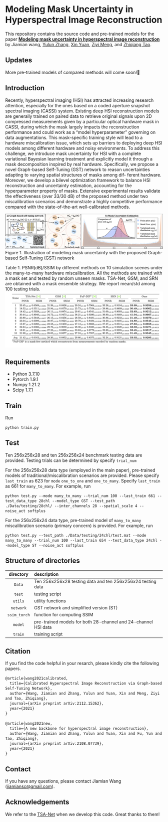 # Modeling Mask Uncertainty in Hyperspectral Image Reconstruction


This repository contains the source code and pre-trained models for the paper [**Modeling mask uncertainty in hyperspectral image reconstruction**](https://arxiv.org/pdf/2112.15362.pdf) by Jiamian wang, [Yulun Zhang](http://yulunzhang.com/), [Xin Yuan](https://xygroup6.github.io/xygroup/), [Ziyi Meng](https://github.com/mengziyi64), and [Zhiqiang Tao](https://ztao.cc/).

## Updates
More pre-trained models of compared methods will come soon!:rocket:

## Introduction
Recently, hyperspectral imaging (HSI) has attracted increasing research attention, especially for the ones based on a coded aperture snapshot spectral imaging (CASSI) system. Existing deep HSI reconstruction models are generally trained on paired data to retrieve original signals upon 2D compressed measurements given by a particular optical hardware mask in CASSI, during which the mask largely impacts the reconstruction performance and could work as a “model hyperparameter” governing on data augmentations. This mask-specific training style will lead to a hardware miscalibration issue, which sets up barriers to deploying deep HSI models among different hardware and noisy environments. To address this challenge, we introduce mask uncertainty for HSI with a complete variational Bayesian learning treatment and explicitly model it through a mask decomposition inspired by real hardware. Specifically, we propose a novel Graph-based Self-Tuning (GST) network to reason uncertainties adapting to varying spatial structures of masks among dif- ferent hardware. Moreover, we develop a bilevel optimization framework to balance HSI reconstruction and uncertainty estimation, accounting for the hyperparameter property of masks. Extensive experimental results validate the effectiveness (over 33/30 dB) of the proposed method under two miscalibration scenarios and demonstrate a highly competitive performance compared with the state-of-the-art well-calibrated methods.


![RDN](/figure/framework.png)
Figure 1. Illustration of modeling mask uncertainty with the proposed Graph-based Self-Tuning (GST) network

Table 1. PSNR(dB)/SSIM by different methods on 10 simulation scenes under the many-to-many hardware miscalibration. All the methods are trained with a mask set and tested by random unseen masks. TSA-Net, GSM, and SRN are obtained with a mask ensemble strategy. We report mean/std among 100 testing trials.
![RDN](/figure/M2M_tab.png)


## Requirements

* Python 3.7.10
* Pytorch 1.9.1
* Numpy 1.21.2
* Scipy 1.7.1


## Train

Run

```
python train.py
```


## Test

Ten 256x256x28 and ten 256x256x24 benchmark testing data are provided. 
Testing trials can be determined by specify `trial_num`

For the 256x256x28 data type (employed in the main paper), pre-trained models of traditional/miscalibration scenarios are provided. Please specify `last_train` as 623 for `mode` `one_to_one` and `one_to_many`. Specify `last_train` as 661 for `many_to_many`. For example, run

```
python test.py --mode many_to_many --trial_num 100 --last_train 661 --test_data_type 28chl --model_type GST --test_path ./Data/testing/28chl/ --inter_channels 28 --spatial_scale 4 --noise_act softplus
```

For the 256x256x24 data type, pre-trained model of `many_to_many` miscalibration scenario (primary concern) is provided.  For example, run

```
python test.py --test_path ./Data/testing/24chl/test.mat --mode many_to_many --trial_num 100 --last_train 654 --test_data_type 24chl --model_type ST --noise_act softplus 
```



## Structure of directories

| directory  | description  |
| :--------: | :----------- | 
| `Data` | Ten 256x256x28 testing data and ten 256x256x24 testing data | 
| `test`    | testing script |
| `utils`   | utility functions|
| `network`    | GST network and simplified version (ST) |
| `ssim_torch`    | function for computing SSIM |
| `model`      | pre-trained models for both 28-channel and 24-channel HSI data |
| `train`| training script |


## Citation

If you find the code helpful in your resarch, please kindly cite the following papers.
```
@article{wang2021calibrated,
  title={Calibrated Hyperspectral Image Reconstruction via Graph-based Self-Tuning Network},
  author={Wang, Jiamian and Zhang, Yulun and Yuan, Xin and Meng, Ziyi and Tao, Zhiqiang},
  journal={arXiv preprint arXiv:2112.15362},
  year={2021}
}

@article{wang2021new,
  title={A new backbone for hyperspectral image reconstruction},
  author={Wang, Jiamian and Zhang, Yulun and Yuan, Xin and Fu, Yun and Tao, Zhiqiang},
  journal={arXiv preprint arXiv:2108.07739},
  year={2021}
}
```

## Contact

If you have any questions, please contact Jiamian Wang (jiamiansc@gmail.com).



## Acknowledgements

We refer to the [TSA-Net](https://github.com/mengziyi64/TSA-Net) when we develop this code.  Great thanks to them!

